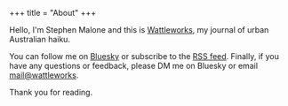 +++
title = "About"
+++

Hello, I'm Stephen Malone and this is [Wattleworks](/), my journal of urban Australian haiku.

You can follow me on [Bluesky][1] or subscribe to the [RSS feed][2]. Finally, if you have any questions or feedback, please DM me on Bluesky or email [mail@wattleworks][3].

Thank you for reading.

[1]: https://bsky.app/profile/wattleworks.bsky.social
[2]: /posts/index.xml
[3]: mailto:mail@wattleworks.org
